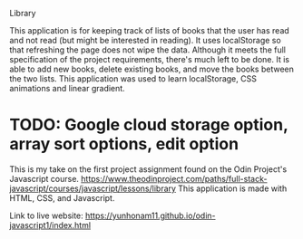 Library 

This application is for keeping track of lists of books that the user has read and not read (but might be interested in reading).
It uses localStorage so that refreshing the page does not wipe the data. Although it meets the full specification of the project requirements,
there's much left to be done. It is able to add new books, delete existing books, and move the books between the two lists.
This application was used to learn localStorage, CSS animations and linear gradient. 

TODO: Google cloud storage option, array sort options, edit option
============================================================================

This is my take on the first project assignment found on the Odin Project's Javascript course. 
https://www.theodinproject.com/paths/full-stack-javascript/courses/javascript/lessons/library 
This application is made with HTML, CSS, and Javascript.

Link to live website: https://yunhonam11.github.io/odin-javascript1/index.html
